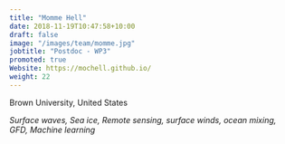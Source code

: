 ```yaml
---
title: "Momme Hell"
date: 2018-11-19T10:47:58+10:00
draft: false
image: "/images/team/momme.jpg"
jobtitle: "Postdoc - WP3"
promoted: true
Website: https://mochell.github.io/
weight: 22
---
```


Brown University, United States

*Surface waves, Sea ice, Remote sensing, surface winds, ocean mixing, GFD, Machine learning*
